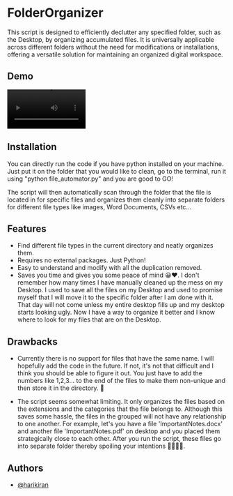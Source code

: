 
# FolderOrganizer

This script is designed to efficiently declutter any specified folder, such as the Desktop, by organizing accumulated files. It is universally applicable across different folders without the need for modifications or installations, offering a versatile solution for maintaining an organized digital workspace.



## Demo

<video src='VideoDemonstration.mp4' width=180></video>

## Installation

You can directly run the code if you have python installed on your machine. Just put it on the folder that you would like to clean, go to the terminal, run it using "python file_automator.py" and you are good to GO! 

The script will then automatically scan through the folder that the file is located in for specific files and organizes them cleanly into separate folders for different file types like images, Word Documents, CSVs etc...



## Features

- Find different file types in the current directory and neatly organizes them.
- Requires no external packages. Just Python!
- Easy to understand and modify with all the duplication removed.
- Saves you time and gives you some peace of mind 😀❤️. I don't remember how many times I have manually cleaned up the mess on my Desktop. I used to save all the files on my Desktop and used to promise myself that I will move it to the specific folder after I am done with it. That day will not come unless my entire desktop fills up and my desktop starts looking ugly. Now I have a way to organize it better and I know where to look for my files that are on the Desktop.


## Drawbacks

- Currently there is no support for files that have the same name. I will hopefully add the code in the future. If not, it's not that difficult and I think you should be able to figure it out. You just have to add the numbers like 1,2,3... to the end of the files to make them non-unique and then store it in the directory. 🚀

- The script seems somewhat limiting. It only organizes the files based on the extensions and the categories that the file belongs to. Although this saves some hassle, the files in the grouped will not have any relationship to one another. For example, let's you have a file 'ImportantNotes.docx' and another file 'ImportantNotes.pdf' on desktop and you placed them strategically close to each other. After you run the script, these files go into separate folder thereby spoiling your intentions 🤷‍♂️🙇‍♂️.
## Authors

- [@harikiran](https://www.linkedin.com/in/hari-kiran-k/)

